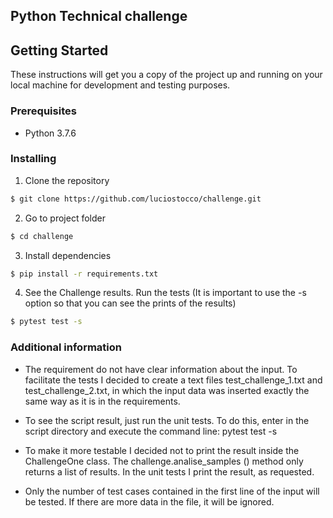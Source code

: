 
## Python Technical challenge


## Getting Started

These instructions will get you a copy of the project up and running on your local machine for development and testing purposes. 

### Prerequisites

* Python 3.7.6

### Installing

1. Clone the repository

```sh
$ git clone https://github.com/luciostocco/challenge.git
```

2. Go to project folder

```sh
$ cd challenge
```

3. Install dependencies

```sh
$ pip install -r requirements.txt
```

4. See the Challenge results. Run the tests (It is important to use the -s option so that you can see the prints of the results)

```sh
$ pytest test -s
```

### Additional information

* The requirement do not have clear information about the input. To facilitate the tests I decided to create a text files test_challenge_1.txt and test_challenge_2.txt, in which the input data was inserted exactly the same way as it is in the requirements.

* To see the script result, just run the unit tests. To do this, enter in the script directory and execute the command line: pytest test -s

* To make it more testable I decided not to print the result inside the ChallengeOne class. The challenge.analise_samples () method only returns a list of results. In the unit tests I print the result, as requested.

* Only the number of test cases contained in the first line of the input will be tested. If there are more data in the file, it will be ignored.



